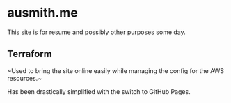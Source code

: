 # ausmith.me

This site is for resume and possibly other purposes some day.

## Terraform

~Used to bring the site online easily while managing the config
for the AWS resources.~

Has been drastically simplified with the switch to GitHub Pages.
